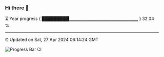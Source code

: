 ### Hi there 👋

⏳ Year progress { █████████▁▁▁▁▁▁▁▁▁▁▁▁▁▁▁▁▁▁▁▁▁ } 32.04 %

---

⏰ Updated on Sat, 27 Apr 2024 06:14:24 GMT

![Progress Bar CI](https://github.com/liununu/liununu/workflows/Progress%20Bar%20CI/badge.svg)
